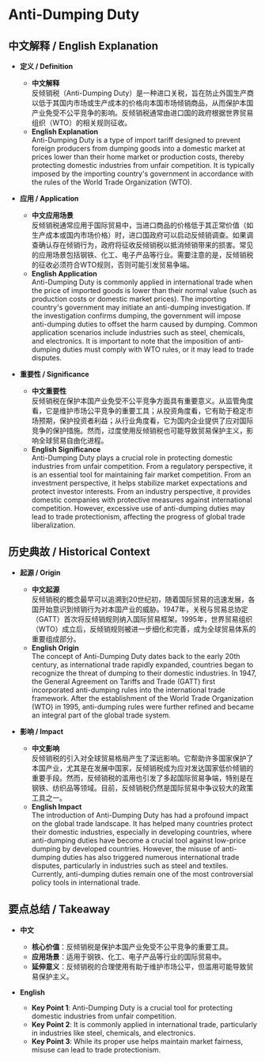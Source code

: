 # Anti-Dumping Duty

## 中文解释 / English Explanation

* **定义 / Definition**  
  - **中文解释**  
    反倾销税（Anti-Dumping Duty）是一种进口关税，旨在防止外国生产商以低于其国内市场或生产成本的价格向本国市场倾销商品，从而保护本国产业免受不公平竞争的影响。反倾销税通常由进口国的政府根据世界贸易组织（WTO）的相关规则征收。  
  - **English Explanation**  
    Anti-Dumping Duty is a type of import tariff designed to prevent foreign producers from dumping goods into a domestic market at prices lower than their home market or production costs, thereby protecting domestic industries from unfair competition. It is typically imposed by the importing country's government in accordance with the rules of the World Trade Organization (WTO).

* **应用 / Application**  
  - **中文应用场景**  
    反倾销税通常应用于国际贸易中，当进口商品的价格低于其正常价值（如生产成本或国内市场价格）时，进口国政府可以启动反倾销调查。如果调查确认存在倾销行为，政府将征收反倾销税以抵消倾销带来的损害。常见的应用场景包括钢铁、化工、电子产品等行业。需要注意的是，反倾销税的征收必须符合WTO规则，否则可能引发贸易争端。  
  - **English Application**  
    Anti-Dumping Duty is commonly applied in international trade when the price of imported goods is lower than their normal value (such as production costs or domestic market prices). The importing country's government may initiate an anti-dumping investigation. If the investigation confirms dumping, the government will impose anti-dumping duties to offset the harm caused by dumping. Common application scenarios include industries such as steel, chemicals, and electronics. It is important to note that the imposition of anti-dumping duties must comply with WTO rules, or it may lead to trade disputes.

* **重要性 / Significance**  
  - **中文重要性**  
    反倾销税在保护本国产业免受不公平竞争方面具有重要意义。从监管角度看，它是维护市场公平竞争的重要工具；从投资角度看，它有助于稳定市场预期，保护投资者利益；从行业角度看，它为国内企业提供了应对国际竞争的保护措施。然而，过度使用反倾销税也可能导致贸易保护主义，影响全球贸易自由化进程。  
  - **English Significance**  
    Anti-Dumping Duty plays a crucial role in protecting domestic industries from unfair competition. From a regulatory perspective, it is an essential tool for maintaining fair market competition. From an investment perspective, it helps stabilize market expectations and protect investor interests. From an industry perspective, it provides domestic companies with protective measures against international competition. However, excessive use of anti-dumping duties may lead to trade protectionism, affecting the progress of global trade liberalization.

## 历史典故 / Historical Context

* **起源 / Origin**  
  - **中文起源**  
    反倾销税的概念最早可以追溯到20世纪初，随着国际贸易的迅速发展，各国开始意识到倾销行为对本国产业的威胁。1947年，关税与贸易总协定（GATT）首次将反倾销规则纳入国际贸易框架。1995年，世界贸易组织（WTO）成立后，反倾销规则被进一步细化和完善，成为全球贸易体系的重要组成部分。  
  - **English Origin**  
    The concept of Anti-Dumping Duty dates back to the early 20th century, as international trade rapidly expanded, countries began to recognize the threat of dumping to their domestic industries. In 1947, the General Agreement on Tariffs and Trade (GATT) first incorporated anti-dumping rules into the international trade framework. After the establishment of the World Trade Organization (WTO) in 1995, anti-dumping rules were further refined and became an integral part of the global trade system.

* **影响 / Impact**  
  - **中文影响**  
    反倾销税的引入对全球贸易格局产生了深远影响。它帮助许多国家保护了本国产业，尤其是在发展中国家，反倾销税成为应对发达国家低价倾销的重要手段。然而，反倾销税的滥用也引发了多起国际贸易争端，特别是在钢铁、纺织品等领域。目前，反倾销税仍然是国际贸易中争议较大的政策工具之一。  
  - **English Impact**  
    The introduction of Anti-Dumping Duty has had a profound impact on the global trade landscape. It has helped many countries protect their domestic industries, especially in developing countries, where anti-dumping duties have become a crucial tool against low-price dumping by developed countries. However, the misuse of anti-dumping duties has also triggered numerous international trade disputes, particularly in industries such as steel and textiles. Currently, anti-dumping duties remain one of the most controversial policy tools in international trade.

## 要点总结 / Takeaway

* **中文**  
  - **核心价值**：反倾销税是保护本国产业免受不公平竞争的重要工具。  
  - **应用场景**：适用于钢铁、化工、电子产品等行业的国际贸易中。  
  - **延伸意义**：反倾销税的合理使用有助于维护市场公平，但滥用可能导致贸易保护主义。  

* **English**  
  - **Key Point 1**: Anti-Dumping Duty is a crucial tool for protecting domestic industries from unfair competition.  
  - **Key Point 2**: It is commonly applied in international trade, particularly in industries like steel, chemicals, and electronics.  
  - **Key Point 3**: While its proper use helps maintain market fairness, misuse can lead to trade protectionism.